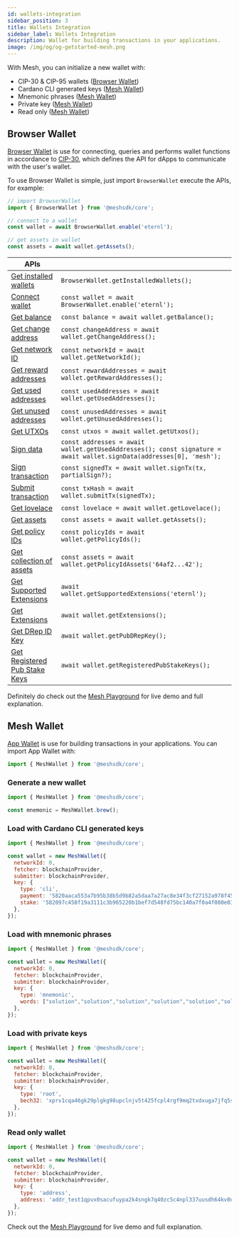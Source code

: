 ```yaml
---
id: wallets-integration
sidebar_position: 3
title: Wallets Integration
sidebar_label: Wallets Integration
description: Wallet for building transactions in your applications.
image: /img/og/og-getstarted-mesh.png
---
```


With Mesh, you can initialize a new wallet with:
- CIP-30 & CIP-95 wallets ([Browser Wallet](#browser-wallet))
- Cardano CLI generated keys ([Mesh Wallet](#mesh-wallet))
- Mnemonic phrases ([Mesh Wallet](#mesh-wallet))
- Private key ([Mesh Wallet](#mesh-wallet))
- Read only ([Mesh Wallet](#mesh-wallet))

## Browser Wallet

[Browser Wallet](https://meshjs.dev/apis/browserwallet) is use for connecting, queries and performs wallet functions in accordance to [CIP-30](https://github.com/cardano-foundation/CIPs/tree/master/CIP-0030), which defines the API for dApps to communicate with the user's wallet.

To use Browser Wallet is simple, just import `BrowserWallet` execute the APIs, for example:

```javascript
// import BrowserWallet
import { BrowserWallet } from '@meshsdk/core';

// connect to a wallet
const wallet = await BrowserWallet.enable('eternl');

// get assets in wallet
const assets = await wallet.getAssets();
```

| APIs | |
|--|--|
| [Get installed wallets](https://meshjs.dev/apis/wallets/browserwallet#getInstallWallets) | ```BrowserWallet.getInstalledWallets();``` |
| [Connect wallet](https://meshjs.dev/apis/wallets/browserwallet#connectWallet) | ```const wallet = await BrowserWallet.enable('eternl');``` |
| [Get balance](https://meshjs.dev/apis/wallets/browserwallet#getBalance) | ```const balance = await wallet.getBalance();``` |
| [Get change address](https://meshjs.dev/apis/wallets/browserwallet#getChangeAddress) | ```const changeAddress = await wallet.getChangeAddress();``` |
| [Get network ID](https://meshjs.dev/apis/wallets/browserwallet#getNetworkId) | ```const networkId = await wallet.getNetworkId();``` |
| [Get reward addresses](https://meshjs.dev/apis/wallets/browserwallet#getRewardAddresses) | ```const rewardAddresses = await wallet.getRewardAddresses();``` |
| [Get used addresses](https://meshjs.dev/apis/wallets/browserwallet#getUsedAddresses) | ```const usedAddresses = await wallet.getUsedAddresses();``` |
| [Get unused addresses](https://meshjs.dev/apis/wallets/browserwallet#getUnusedAddresses) | ```const unusedAddresses = await wallet.getUnusedAddresses();``` |
| [Get UTXOs](https://meshjs.dev/apis/wallets/browserwallet#getUtxos) | ```const utxos = await wallet.getUtxos();``` |
| [Sign data](https://meshjs.dev/apis/wallets/browserwallet#signData) | ```const addresses = await wallet.getUsedAddresses(); const signature = await wallet.signData(addresses[0], 'mesh');``` |
| [Sign transaction](https://meshjs.dev/apis/wallets/browserwallet#signTx) | ```const signedTx = await wallet.signTx(tx, partialSign?);``` |
| [Submit transaction](https://meshjs.dev/apis/wallets/browserwallet#submitTx) | ```const txHash = await wallet.submitTx(signedTx);``` |
| [Get lovelace](https://meshjs.dev/apis/wallets/browserwallet#getLovelace) | ```const lovelace = await wallet.getLovelace();``` |
| [Get assets](https://meshjs.dev/apis/wallets/browserwallet#getAssets) | ```const assets = await wallet.getAssets();``` |
| [Get policy IDs](https://meshjs.dev/apis/wallets/browserwallet#getPolicyIds) | ```const policyIds = await wallet.getPolicyIds();``` |
| [Get collection of assets](https://meshjs.dev/apis/wallets/browserwallet#getPolicyIdAssets) | ```const assets = await wallet.getPolicyIdAssets('64af2...42');``` |
| [Get Supported Extensions](https://meshjs.dev/apis/wallets/browserwallet#getSupportedExtensions) | ```await wallet.getSupportedExtensions('eternl');``` |
| [Get Extensions](https://meshjs.dev/apis/wallets/browserwallet#getExtensions) | ```await wallet.getExtensions();``` |
| [Get DRep ID Key](https://meshjs.dev/apis/wallets/browserwallet#getSupportedExtensions) | ```await wallet.getPubDRepKey();``` |
| [Get Registered Pub Stake Keys](https://meshjs.dev/apis/wallets/browserwallet#getRegisteredpubstakekeys) | ```await wallet.getRegisteredPubStakeKeys();``` |

Definitely do check out the [Mesh Playground](https://meshjs.dev/apis/wallets/browserwallet) for live demo and full explanation.

## Mesh Wallet

[App Wallet](https://meshjs.dev/apis/wallets/meshwallet) is use for building transactions in your applications. You can import App Wallet with:

```javascript
import { MeshWallet } from '@meshsdk/core';
```

### Generate a new wallet

```javascript
import { MeshWallet } from '@meshsdk/core';

const mnemonic = MeshWallet.brew();
```

### Load with Cardano CLI generated keys

```javascript
import { MeshWallet } from '@meshsdk/core';

const wallet = new MeshWallet({
  networkId: 0,
  fetcher: blockchainProvider,
  submitter: blockchainProvider,
  key: {
    type: 'cli',
    payment: '5820aaca553a7b95b38b5d9b82a5daa7a27ac8e34f3cf27152a978f4576520dd6503',
    stake: '582097c458f19a3111c3b965220b1bef7d548fd75bc140a7f0a4f080e03cce604f0e',
  },
});
```

### Load with mnemonic phrases

```javascript
import { MeshWallet } from '@meshsdk/core';

const wallet = new MeshWallet({
  networkId: 0,
  fetcher: blockchainProvider,
  submitter: blockchainProvider,
  key: {
    type: 'mnemonic',
    words: ["solution","solution","solution","solution","solution","solution","solution","solution","solution","solution","solution","solution","solution","solution","solution","solution","solution","solution","solution","solution","solution","solution","solution","solution"],
  },
});
```

### Load with private keys

```javascript
import { MeshWallet } from '@meshsdk/core';

const wallet = new MeshWallet({
  networkId: 0,
  fetcher: blockchainProvider,
  submitter: blockchainProvider,
  key: {
    type: 'root',
    bech32: 'xprv1cqa46gk29plgkg98upclnjv5t425fcpl4rgf9mq2txdxuga7jfq5shk7np6l55nj00sl3m4syzna3uwgrwppdm0azgy9d8zahyf32s62klfyhe0ayyxkc7x92nv4s77fa0v25tufk9tnv7x6dgexe9kdz5gpeqgu',
  },
});
```

### Read only wallet

```javascript
import { MeshWallet } from '@meshsdk/core';

const wallet = new MeshWallet({
  networkId: 0,
  fetcher: blockchainProvider,
  submitter: blockchainProvider,
  key: {
    type: 'address',
    address: 'addr_test1qpvx0sacufuypa2k4sngk7q40zc5c4npl337uusdh64kv0uafhxhu32dys6pvn6wlw8dav6cmp4pmtv7cc3yel9uu0nq93swx9',
  },
});
```

Check out the [Mesh Playground](https://meshjs.dev/apis/wallets/meshwallet) for live demo and full explanation.